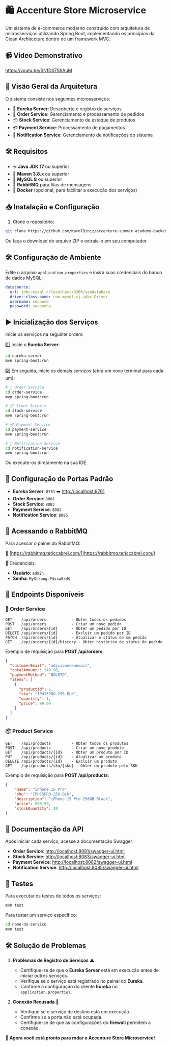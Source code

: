 # 🛍️ Accenture Store Microservice

Um sistema de e-commerce moderno construído com arquitetura de microsserviços utilizando Spring Boot, implementando os princípios da Clean Architecture dentro de um framework MVC.

## 📹 Vídeo Demonstrativo  
https://youtu.be/SNfD07ShAuM

## 🚀 Visão Geral da Arquitetura

O sistema consiste nos seguintes microsserviços:
- 🔹 **Eureka Server**: Descoberta e registro de serviços
- 🛒 **Order Service**: Gerenciamento e processamento de pedidos
- 📦 **Stock Service**: Gerenciamento de estoque de produtos
- 💳 **Payment Service**: Processamento de pagamentos
- 📢 **Notification Service**: Gerenciamento de notificações do sistema

## 🛠️ Requisitos

- ☕ **Java JDK 17** ou superior
- 🐘 **Maven 3.8.x** ou superior
- 🐬 **MySQL 8** ou superior
- 🐰 **RabbitMQ** para filas de mensagens
- 🔄 **Docker** (opcional, para facilitar a execução dos serviços)

## 📥 Instalação e Configuração

1. Clone o repositório:
```bash
git clone https://github.com/KarolDiniz/accenture-summer-academy-backend.git
```
Ou faça o download do arquivo ZIP e extraia-o em seu computador.

## 🛠️ Configuração de Ambiente

Edite o arquivo `application.properties` e insira suas credenciais do banco de dados MySQL:

```yml
datasource:
  url: jdbc:mysql://localhost:3306/seudatabase
  driver-class-name: com.mysql.cj.jdbc.Driver
  username: seunome
  password: suasenha
```

## ▶️ Inicialização dos Serviços

Inicie os serviços na seguinte ordem:

1️⃣ Inicie o **Eureka Server**:
```bash
cd eureka-server
mvn spring-boot:run
```

2️⃣ Em seguida, inicie os demais serviços (abra um novo terminal para cada um):
```bash
# 🛒 Order Service
cd order-service
mvn spring-boot:run

# 📦 Stock Service
cd stock-service
mvn spring-boot:run

# 💳 Payment Service
cd payment-service
mvn spring-boot:run

# 📢 Notification Service
cd notification-service
mvn spring-boot:run
```
Ou execute-os diretamente na sua IDE.

## 🔌 Configuração de Portas Padrão

- **Eureka Server**: `8761` ➡️ [http://localhost:8761](http://localhost:8761)
- **Order Service**: `8081`
- **Stock Service**: `8083`
- **Payment Service**: `8082`
- **Notification Service**: `8085`

## 🐰 Acessando o RabbitMQ

Para acessar o painel do RabbitMQ:

🔗 [https://rabbitmq.tericcabrel.com/](https://rabbitmq.tericcabrel.com/)

🔑 Credenciais:
   - **Usuário**: `admin`
   - **Senha**: `MyStrong-P4ssw0rd$`

## 📌 Endpoints Disponíveis

### 🛒 Order Service
```
GET    /api/orders           - Obter todos os pedidos
POST   /api/orders           - Criar um novo pedido
GET    /api/orders/{id}      - Obter um pedido por ID
DELETE /api/orders/{id}      - Excluir um pedido por ID
PATCH  /api/orders/{id}      - Atualizar o status de um pedido
GET    /api/orders/{id}/history - Obter histórico de status do pedido
```
Exemplo de requisição para **POST /api/orders**:
```json
{
  "customerEmail": "adicioneseuemail",
  "totalAmount": 249.98,
  "paymentMethod": "BOLETO",
  "items": [
    {
      "productId": 1,
      "sku": "IPH15PRO-256-BLK",
      "quantity": 1,
      "price": 99.99
    }
  ]
}
```

### 📦 Product Service
```
GET    /api/products         - Obter todos os produtos
POST   /api/products         - Criar um novo produto
GET    /api/products/{id}    - Obter um produto por ID
PUT    /api/products/{id}    - Atualizar um produto
DELETE /api/products/{id}    - Excluir um produto
GET    /api/products/sku/{sku} - Obter um produto pelo SKU
```
Exemplo de requisição para **POST /api/products**:
```json
{
    "name": "iPhone 15 Pro",
    "sku": "IPH15PRO-256-BLK",
    "description": "iPhone 15 Pro 256GB Black",
    "price": 999.99,
    "stockQuantity": 20
}
```

## 📄 Documentação da API

Após iniciar cada serviço, acesse a documentação Swagger:
- **Order Service**: [http://localhost:8081/swagger-ui.html](http://localhost:8081/swagger-ui.html)
- **Stock Service**: [http://localhost:8083/swagger-ui.html](http://localhost:8083/swagger-ui.html)
- **Payment Service**: [http://localhost:8082/swagger-ui.html](http://localhost:8082/swagger-ui.html)
- **Notification Service**: [http://localhost:8085/swagger-ui.html](http://localhost:8085/swagger-ui.html)

## 🧪 Testes

Para executar os testes de todos os serviços:
```bash
mvn test
```

Para testar um serviço específico:
```bash
cd nome-do-servico
mvn test
```

## 🛠️ Solução de Problemas

1. **Problemas de Registro de Serviços** ⚠️
   - Certifique-se de que o **Eureka Server** está em execução antes de iniciar outros serviços.
   - Verifique se o serviço está registrado no painel do **Eureka**.
   - Confirme a configuração do cliente **Eureka** no `application.properties`.

2. **Conexão Recusada** 🚫
   - Verifique se o serviço de destino está em execução.
   - Confirme se a porta não está ocupada.
   - Certifique-se de que as configurações do **firewall** permitem a conexão.

🚀 **Agora você está pronto para rodar o Accenture Store Microservice!**

